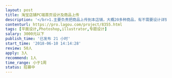 ```yaml
---                
layout: post       
title: 淘宝店铺PC端首页设计及商品上传           
description: '</br>1.主要负责把商品上传到本店铺，大概20多种商品，有不需要设计详情页，只负责上传。</br>2.店铺pc端首页设计，添加链接</br>3.希望能找一个淘宝店铺装修的设计师。</br>4.北京本地设计师优先，外地作品优秀也可考虑</br>'     
contenturl: https://pro.lagou.com/project/8355.html      
tags: [平面设计,Photoshop,illustrator,专题设计]            
salary: 3000元以下          
publish_time: '已发布 21 小时'         
start_time: '2018-06-10 14:14:28'           
review: 50人                   
apply: 3人                   
recommend: 1人                   
time_range: 小于1周              
status: 招募中                  
---                 
```

